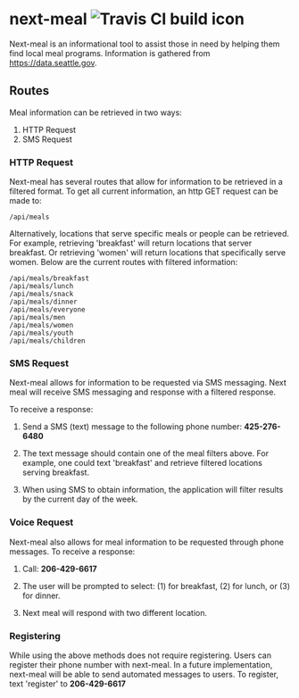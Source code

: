 # next-meal ![Travis CI build icon](https://travis-ci.org/Next-Meal/next-meal.svg?branch=master)

Next-meal is an informational tool to assist those in need by helping them find local meal programs.
Information is gathered from <https://data.seattle.gov>.

## Routes

Meal information can be retrieved in two ways:
  1. HTTP Request
  2. SMS Request

### HTTP Request

Next-meal has several routes that allow for information to be retrieved in a filtered format.
To get all current information, an http GET request can be made to:

```
/api/meals
```

Alternatively, locations that serve specific meals or people can be retrieved.
For example, retrieving 'breakfast' will return locations that server breakfast. Or retrieving 'women' will return locations that specifically serve women.  Below are the current routes with filtered information:

```
/api/meals/breakfast
/api/meals/lunch
/api/meals/snack
/api/meals/dinner
/api/meals/everyone
/api/meals/men
/api/meals/women
/api/meals/youth
/api/meals/children
```

### SMS Request

Next-meal allows for information to be requested via SMS messaging. Next meal will receive SMS messaging and response with a filtered response.

To receive a response:

  1. Send a SMS (text) message to the following phone number:
        **425-276-6480**

  2. The text message should contain one of the meal filters above.  For example, one could text 'breakfast' and retrieve filtered locations serving breakfast.

  3. When using SMS to obtain information, the application will filter results by the current day of the week.

### Voice Request

Next-meal also allows for meal information to be requested through phone messages.  To receive a response:

  1. Call: **206-429-6617**

  2. The user will be prompted to select: (1) for breakfast, (2) for lunch, or (3) for dinner.

  3. Next meal will respond with two different location.

### Registering

While using the above methods does not require registering.  Users can register their phone number with next-meal.  In a future implementation, next-meal will be able to send automated messages to users.  To register, text 'register' to **206-429-6617**
